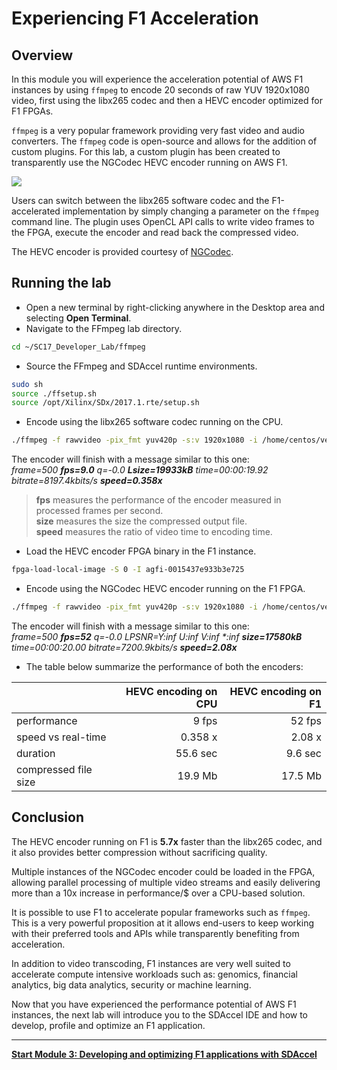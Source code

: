 
# Experiencing F1 Acceleration

## Overview

In this module you will experience the acceleration potential of AWS F1 instances by using ```ffmpeg``` to encode 20 seconds of raw YUV 1920x1080 video, first using the libx265 codec and then a HEVC encoder optimized for F1 FPGAs. 

```ffmpeg``` is a very popular framework providing very fast video and audio converters. The ```ffmpeg``` code is open-source and allows for the addition of custom plugins. For this lab, a custom plugin has been created to transparently use the NGCodec HEVC encoder running on AWS F1.  

![](images/ffmpeg_lab/ffmpeg_lab.png)

Users can switch between the libx265 software codec and the F1-accelerated implementation by simply changing a parameter on the ```ffmpeg``` command line. The plugin uses OpenCL API calls to write video frames to the FPGA, execute the encoder and read back the compressed video.

The HEVC encoder is provided courtesy of [NGCodec](https://ngcodec.com/products-cloud-transcoding/).

## Running the lab

* Open a new terminal by right-clicking anywhere in the Desktop area and selecting **Open Terminal**.
* Navigate to the FFmpeg lab directory.
```bash
cd ~/SC17_Developer_Lab/ffmpeg
```

* Source the FFmpeg and SDAccel runtime environments.
```bash
sudo sh
source ./ffsetup.sh
source /opt/Xilinx/SDx/2017.1.rte/setup.sh
```

* Encode using the libx265 software codec running on the CPU.
```bash
./ffmpeg -f rawvideo -pix_fmt yuv420p -s:v 1920x1080 -i /home/centos/vectors/crowd8_420_1920x1080_50.yuv -an -frames 1000 -c:v libx265 -preset medium -g 30 -q 40 -f hevc -y ./crowd8_420_1920x1080_50_libx265_out0_qp40.hevc
```

The encoder will finish with a message similar to this one: \
*frame=500 **fps=9.0** q=-0.0 **Lsize=19933kB** time=00:00:19.92 bitrate=8197.4kbits/s **speed=0.358x*** 

> **fps** measures the performance of the encoder measured in processed frames per second. \
**size** measures the size the compressed output file. \
**speed** measures the ratio of video time to encoding time.
 
* Load the HEVC encoder FPGA binary in the F1 instance. 
```bash
fpga-load-local-image -S 0 -I agfi-0015437e933b3e725
```

* Encode using the NGCodec HEVC encoder running on the F1 FPGA.
```bash
./ffmpeg -f rawvideo -pix_fmt yuv420p -s:v 1920x1080 -i /home/centos/vectors/crowd8_420_1920x1080_50.yuv -an -frames 1000 -c:v xlnx_hevc_enc -psnr -g 30 -global_quality 40 -f hevc -y ./crowd8_420_1920x1080_50_NGcodec_out0_g30_gq40.hevc 
```

The encoder will finish with a message similar to this one: \
*frame=500 **fps=52** q=-0.0 LPSNR=Y:inf U:inf V:inf \*:inf **size=17580kB** time=00:00:20.00 bitrate=7200.9kbits/s **speed=2.08x*** 

* The table below summarize the performance of both the encoders:

|                           | HEVC encoding on CPU | HEVC encoding on F1  |
| :------------------------ |-------------:| -------:|
| performance               | 9 fps        | 52 fps  |
| speed vs real-time        | 0.358 x      | 2.08 x  |
| duration                  | 55.6 sec     | 9.6 sec |
| compressed file size      | 19.9 Mb      | 17.5 Mb |



## Conclusion

The HEVC encoder running on F1 is **5.7x** faster than the libx265 codec, and it also provides better compression without sacrificing quality.

Multiple instances of the NGCodec encoder could be loaded in the FPGA, allowing parallel processing of multiple video streams and easily delivering more than a 10x increase in performance/$ over a CPU-based solution. 

It is possible to use F1 to accelerate popular frameworks such as ```ffmpeg```. This is a very powerful proposition at it allows end-users to keep working with their preferred tools and APIs while transparently benefiting from acceleration.

In addition to video transcoding, F1 instances are very well suited to accelerate compute intensive workloads such as: genomics, financial analytics, big data analytics, security or machine learning.

Now that you have experienced the performance potential of AWS F1 instances, the next lab will introduce you to the SDAccel IDE and how to develop, profile and optimize an F1 application.

---------------------------------------
[**Start Module 3: Developing and optimizing F1 applications with SDAccel**](IDCT_Lab.md)
